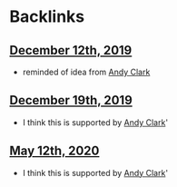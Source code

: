 
# Backlinks
## [December 12th, 2019](<December 12th, 2019.md>)
- reminded of idea from [Andy Clark](<Andy Clark.md>)

## [December 19th, 2019](<December 19th, 2019.md>)
- I think this is supported by [Andy Clark](<Andy Clark.md>)'

## [May 12th, 2020](<May 12th, 2020.md>)
- I think this is supported by [Andy Clark](<Andy Clark.md>)'


